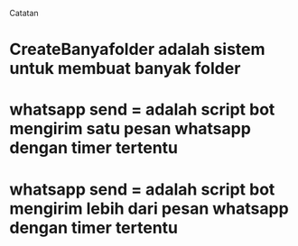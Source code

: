 Catatan
# CreateBanyafolder adalah sistem untuk membuat banyak folder
# whatsapp send = adalah script bot mengirim satu pesan whatsapp dengan timer tertentu
# whatsapp send = adalah script bot mengirim lebih dari pesan whatsapp dengan timer tertentu